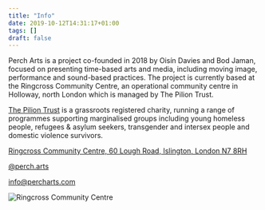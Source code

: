 ```yaml
---
title: "Info"
date: 2019-10-12T14:31:17+01:00
tags: []
draft: false
---
```


Perch Arts is a project co-founded in 2018 by Oisín Davies and Bod Jaman, focused on presenting time-based arts and media, including moving image, performance and sound-based practices. The project is currently based at the Ringcross Community Centre, an operational community centre in Holloway, north London which is managed by The Pilion Trust.

[The Pilion Trust](http://piliontrust.info/ "The Pilion Trust") is a grassroots registered charity, running a range of programmes supporting marginalised groups including young homeless people, refugees & asylum seekers, transgender and intersex people and domestic violence survivors.

[Ringcross Community Centre, 60 Lough Road, Islington, London N7 8RH](https://www.google.com/maps/place/Ringcross+Community+Centre/@51.5496898,-0.1148242,15z/data=!4m2!3m1!1s0x0:0xeaaa68ef80d70fd8?sa=X&ved=2ahUKEwiSgtOTg5flAhWFVBUIHeOdALkQ_BIwE3oECA4QCA "Ringcross Community Centre")

[@perch.arts](http://instagram.com/perch.arts/)

<info@percharts.com>

![Ringcross Community Centre](/perch-arts/img/ringcross-map.png)
